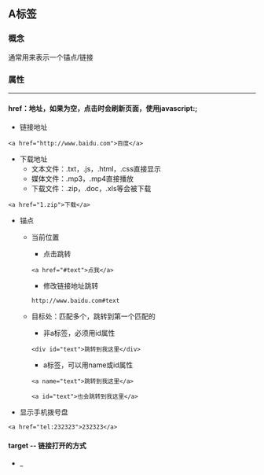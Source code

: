 ## A标签

### 概念

通常用来表示一个锚点/链接

### 属性

---

#### href：地址，如果为空，点击时会刷新页面，使用javascript:;

* 链接地址

```
<a href="http://www.baidu.com">百度</a>
```

* 下载地址
  * 文本文件：.txt，.js，.html，.css直接显示
  * 媒体文件：.mp3，.mp4直接播放
  * 下载文件：.zip，.doc，.xls等会被下载

```
<a href="1.zip">下载</a>
```

* 锚点

  * 当前位置

    * 点击跳转

    ```
    <a href="#text">点我</a>
    ```

    * 修改链接地址跳转

    ```
    http://www.baidu.com#text
    ```

  * 目标处：匹配多个，跳转到第一个匹配的

    * 非a标签，必须用id属性

    ```
    <div id="text">跳转到我这里</div>
    ```

    * a标签，可以用name或id属性

    ```
    <a name="text">跳转到我这里</a>

    <a id="text">也会跳转到我这里</a>
    ```

* 显示手机拨号盘

```
<a href="tel:232323">232323</a>
```

#### target -- 链接打开的方式

* \_



